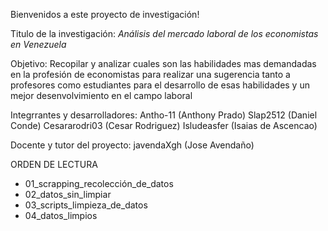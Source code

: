 Bienvenidos a este proyecto de investigación!


Titulo de la investigación: *Análisis del mercado laboral de los economistas en Venezuela*


Objetivo: Recopilar y analizar cuales son las habilidades mas demandadas en la profesión de economistas para realizar una sugerencia
          tanto a profesores como estudiantes para el desarrollo de esas habilidades y un mejor desenvolvimiento en el campo laboral

          
Integrrantes y desarrolladores: Antho-11 (Anthony Prado)
                                Slap2512 (Daniel Conde)
                                Cesararodri03 (Cesar Rodriguez)
                                Isludeasfer (Isaias de Ascencao)

                                
Docente y tutor del proyecto: javendaXgh (Jose Avendaño)


ORDEN DE LECTURA
- 01_scrapping_recolección_de_datos
- 02_datos_sin_limpiar
- 03_scripts_limpieza_de_datos
- 04_datos_limpios
  
